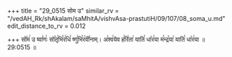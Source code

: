 +++
title = "29_0515 सोम उ"
similar_rv = "/vedAH_Rk/shAkalam/saMhitA/vishvAsa-prastutiH/09/107/08_soma_u.md"
edit_distance_to_rv = 0.012

+++
सो꣡म꣢ उ ष्वा꣣णः꣢ सो꣣तृ꣢भि꣣र꣢धि꣣ ष्णु꣢भि꣣र꣡वी꣢नाम्। अ꣡श्व꣢येव ह꣣रि꣡ता꣢ याति꣣ धा꣡र꣢या म꣣न्द्र꣡या꣢ याति꣣ धा꣡र꣢या ॥ 29:0515 ॥

<div class="js_include " url="/vedAH_Rk/shAkalam/saMhitA/vishvAsa-prastutiH/09/107/08_soma_u.md"  newLevelForH1="2" title="विश्वास-शाकल-प्रस्तुतिः"  > </div>